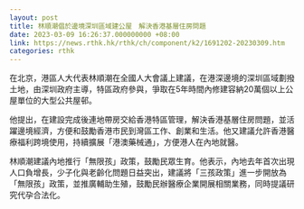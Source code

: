 ```yaml
---
layout: post
title: 林順潮倡於邊境深圳區域建公屋　解決香港基層住房問題
date: 2023-03-09 16:26:37.000000000 +08:00
link: https://news.rthk.hk/rthk/ch/component/k2/1691202-20230309.htm
categories: rthk
---
```


在北京，港區人大代表林順潮在全國人大會議上建議，在港深邊境的深圳區域劃撥土地，由深圳政府主導，特區政府參與，爭取在5年時間內修建容納20萬個以上公屋單位的大型公共屋邨。

他提出，在建設完成後連地帶房交給香港特區管理，解決香港基層住房問題，並活躍邊境經濟，方便和鼓勵香港市民到灣區工作、創業和生活。他又建議允許香港醫療福利跨境使用，持續擴展「港澳藥械通」，方便港人在內地就醫。

林順潮建議內地推行「無限孩」政策，鼓勵民眾生育。他表示，內地去年首次出現人口負增長，少子化與老齡化問題日益突出，建議將「三孩政策」進一步開放為「無限孩」政策，並推廣輔助生殖，鼓勵民辦醫療企業開展相關業務，同時提議研究代孕合法化。

